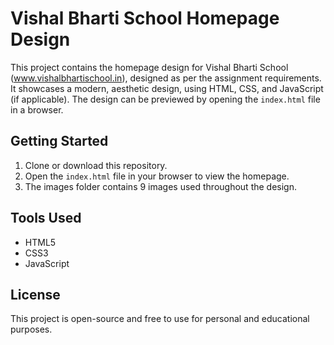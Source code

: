 # Vishal Bharti School Homepage Design

This project contains the homepage design for Vishal Bharti School (www.vishalbhartischool.in), designed as per the assignment requirements. It showcases a modern, aesthetic design, using HTML, CSS, and JavaScript (if applicable). The design can be previewed by opening the `index.html` file in a browser.


## Getting Started

1. Clone or download this repository.
2. Open the `index.html` file in your browser to view the homepage.
3. The images folder contains 9 images used throughout the design.

## Tools Used

- HTML5
- CSS3
- JavaScript 

## License

This project is open-source and free to use for personal and educational purposes.



